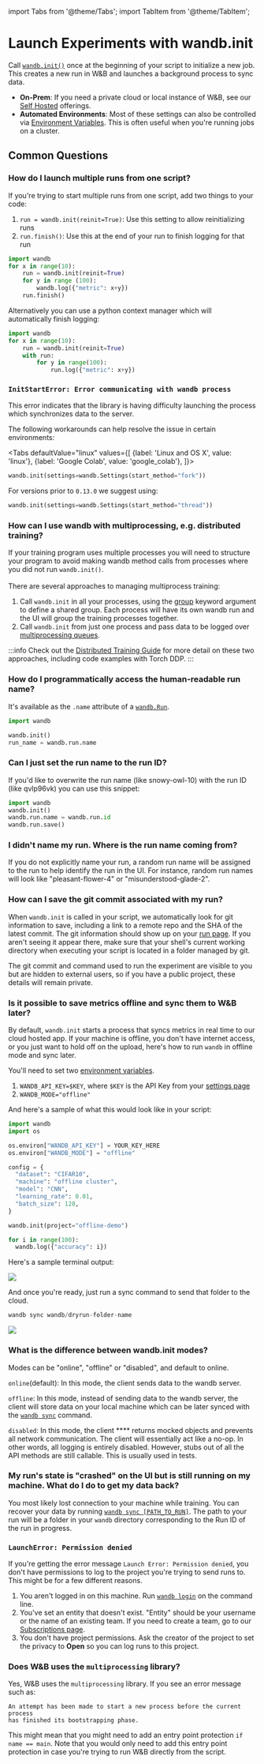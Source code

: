 import Tabs from '@theme/Tabs';
import TabItem from '@theme/TabItem';

# Launch Experiments with wandb.init

Call [`wandb.init()`](../../ref/python/init.md) once at the beginning of your script to initialize a new job. This creates a new run in W&B and launches a background process to sync data.

* **On-Prem**: If you need a private cloud or local instance of W&B, see our [Self Hosted](../hosting/intro.md) offerings.
* **Automated Environments**: Most of these settings can also be controlled via [Environment Variables](./advanced/environment-variables.md). This is often useful when you're running jobs on a cluster.

## Common Questions

### How do I launch multiple runs from one script?

If you're trying to start multiple runs from one script, add two things to your code:

1. `run = wandb.init(reinit=True)`: Use this setting to allow reinitializing runs
2. `run.finish()`: Use this at the end of your run to finish logging for that run

```python
import wandb
for x in range(10):
    run = wandb.init(reinit=True)
    for y in range (100):
        wandb.log({"metric": x+y})
    run.finish()
```

Alternatively you can use a python context manager which will automatically finish logging:

```python
import wandb
for x in range(10):
    run = wandb.init(reinit=True)
    with run:
        for y in range(100):
            run.log({"metric": x+y})
```

### `InitStartError: Error communicating with wandb process` <a href="#init-start-error" id="init-start-error"></a>

This error indicates that the library is having difficulty launching the process which synchronizes data to the server.

The following workarounds can help resolve the issue in certain environments:

<Tabs
  defaultValue="linux"
  values={[
    {label: 'Linux and OS X', value: 'linux'},
    {label: 'Google Colab', value: 'google_colab'},
  ]}>
  <TabItem value="linux">

```python
wandb.init(settings=wandb.Settings(start_method="fork"))
```
</TabItem>
  <TabItem value="google_colab">

For versions prior to `0.13.0` we suggest using:

```python
wandb.init(settings=wandb.Settings(start_method="thread"))
```
  </TabItem>
</Tabs>


### How can I use wandb with multiprocessing, e.g. distributed training? <a href="#multiprocess" id="multiprocess"></a>

If your training program uses multiple processes you will need to structure your program to avoid making wandb method calls from processes where you did not run `wandb.init()`.\
\
There are several approaches to managing multiprocess training:

1. Call `wandb.init` in all your processes, using the [group](./advanced/grouping.md) keyword argument to define a shared group. Each process will have its own wandb run and the UI will group the training processes together.
2. Call `wandb.init` from just one process and pass data to be logged over [multiprocessing queues](https://docs.python.org/3/library/multiprocessing.html#exchanging-objects-between-processes).

:::info
Check out the [Distributed Training Guide](./advanced/distributed-training.md) for more detail on these two approaches, including code examples with Torch DDP.
:::

### How do I programmatically access the human-readable run name?

It's available as the `.name` attribute of a [`wandb.Run`](../../ref/python/run.md).

```python
import wandb

wandb.init()
run_name = wandb.run.name
```

### Can I just set the run name to the run ID?

If you'd like to overwrite the run name (like snowy-owl-10) with the run ID (like qvlp96vk) you can use this snippet:

```python
import wandb
wandb.init()
wandb.run.name = wandb.run.id
wandb.run.save()
```

### **I didn't name my run. Where is the run name coming from?**

If you do not explicitly name your run, a random run name will be assigned to the run to help identify the run in the UI. For instance, random run names will look like "pleasant-flower-4" or "misunderstood-glade-2".

### How can I save the git commit associated with my run?

When `wandb.init` is called in your script, we automatically look for git information to save, including a link to a remote repo and the SHA of the latest commit. The git information should show up on your [run page](../app/pages/run-page.md). If you aren't seeing it appear there, make sure that your shell's current working directory when executing your script is located in a folder managed by git.

The git commit and command used to run the experiment are visible to you but are hidden to external users, so if you have a public project, these details will remain private.

### Is it possible to save metrics offline and sync them to W&B later?

By default, `wandb.init` starts a process that syncs metrics in real time to our cloud hosted app. If your machine is offline, you don't have internet access, or you just want to hold off on the upload, here's how to run `wandb` in offline mode and sync later.

You'll need to set two [environment variables](./advanced/environment-variables.md).

1. `WANDB_API_KEY=$KEY`, where `$KEY` is the API Key from your [settings page](https://app.wandb.ai/settings)
2. `WANDB_MODE="offline"`

And here's a sample of what this would look like in your script:

```python
import wandb
import os

os.environ["WANDB_API_KEY"] = YOUR_KEY_HERE
os.environ["WANDB_MODE"] = "offline"

config = {
  "dataset": "CIFAR10",
  "machine": "offline cluster",
  "model": "CNN",
  "learning_rate": 0.01,
  "batch_size": 128,
}

wandb.init(project="offline-demo")

for i in range(100):
  wandb.log({"accuracy": i})
```

Here's a sample terminal output:

![](</images/experiments/sample_terminal_output.png>)

And once you're ready, just run a sync command to send that folder to the cloud.

```python
wandb sync wandb/dryrun-folder-name
```

![](</images/experiments/sample_terminal_output_cloud.png>)

### What is the difference between wandb.init modes?

Modes can be "online", "offline" or "disabled", and default to online.

`online`(default): In this mode, the client sends data to the wandb server.

`offline`: In this mode, instead of sending data to the wandb server, the client will store data on your local machine which can be later synced with the [`wandb sync`](https://docs.wandb.ai/ref/cli/wandb-sync?q=sync) command.

`disabled`: In this mode, the client \*\*\*\* returns mocked objects and prevents all network communication. The client will essentially act like a no-op. In other words, all logging is entirely disabled. However, stubs out of all the API methods are still callable. This is usually used in tests.

### My run's state is "crashed" on the UI but is still running on my machine. What do I do to get my data back?

You most likely lost connection to your machine while training. You can recover your data by running [`wandb sync [PATH_TO_RUN]`](https://docs.wandb.ai/ref/cli/wandb-sync). The path to your run will be a folder in your `wandb` directory corresponding to the Run ID of the run in progress.

### `LaunchError: Permission denied`

If you're getting the error message `Launch Error: Permission denied`, you don't have permissions to log to the project you're trying to send runs to. This might be for a few different reasons.

1. You aren't logged in on this machine. Run [`wandb login`](../../ref/cli/wandb-login.md) on the command line.
2. You've set an entity that doesn't exist. "Entity" should be your username or the name of an existing team. If you need to create a team, go to our [Subscriptions page](https://app.wandb.ai/billing).
3. You don't have project permissions. Ask the creator of the project to set the privacy to **Open** so you can log runs to this project.

### Does W&B uses the `multiprocessing` library?

Yes, W&B uses the `multiprocessing` library. If you see an error message such as:

```
An attempt has been made to start a new process before the current process 
has finished its bootstrapping phase.
```

This might mean that you might need to add an entry point protection `if name == main`. Note that you would only need to add this entry point protection in case you're trying to run W&B directly from the script.
